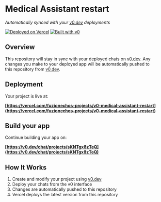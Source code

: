 # Medical Assistant restart

*Automatically synced with your [v0.dev](https://v0.dev) deployments*

[![Deployed on Vercel](https://img.shields.io/badge/Deployed%20on-Vercel-black?style=for-the-badge&logo=vercel)](https://vercel.com/fuzionechos-projects/v0-medical-assistant-restart)
[![Built with v0](https://img.shields.io/badge/Built%20with-v0.dev-black?style=for-the-badge)](https://v0.dev/chat/projects/sKNTgx8zTeQ)

## Overview

This repository will stay in sync with your deployed chats on [v0.dev](https://v0.dev).
Any changes you make to your deployed app will be automatically pushed to this repository from [v0.dev](https://v0.dev).

## Deployment

Your project is live at:

**[https://vercel.com/fuzionechos-projects/v0-medical-assistant-restart](https://vercel.com/fuzionechos-projects/v0-medical-assistant-restart)**

## Build your app

Continue building your app on:

**[https://v0.dev/chat/projects/sKNTgx8zTeQ](https://v0.dev/chat/projects/sKNTgx8zTeQ)**

## How It Works

1. Create and modify your project using [v0.dev](https://v0.dev)
2. Deploy your chats from the v0 interface
3. Changes are automatically pushed to this repository
4. Vercel deploys the latest version from this repository